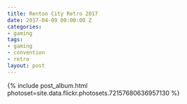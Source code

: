 ```yaml
---
title: Renton City Retro 2017
date: 2017-04-09 00:00:00 Z
categories:
- gaming
tags:
- gaming
- convention
- retro
layout: post
---
```


{% include post_album.html photoset=site.data.flickr.photosets.72157680636957130 %}
